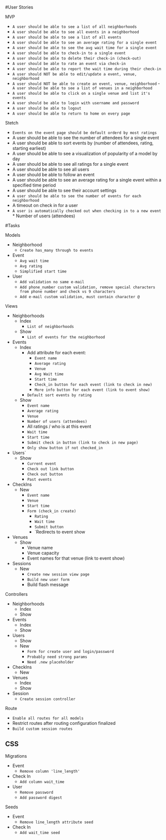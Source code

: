 #User Stories

MVP

- `A user should be able to see a list of all neighborhoods`
- `A user should be able to see all events in a neighborhood`
- `A user should be able to see a list of all events`
- `A user should be able to see an average rating for a single event `
- `A user should be able to see the avg wait time for a single event `
- `A user should be able to check-in to a single event`
- `A user should be able to delete their check-in (check-out)`
- `A user should be able to rate an event via check-in`
- `A user should be able to report the wait time during their check-in`
- `A user should NOT be able to edit/update a event, venue, neighborhood`
- `A user should NOT be able to create an event, venue, neighborhood`
-` A user should be able to see a list of venues in a neighborhood`
- `A user should be able to click on a single venue and list it's events`
- `A user should be able to login with username and password`
- `A user should be able to logout`
- `A user should be able to return to home on every page`

Stetch

- `Events on the event page should be default orderd by most ratings`
- A user should be able to see the number of attendees for a single event
- A user should be able to sort events by (number of attendees, rating, starting earliest)
- A user should be able to see a visualization of popularity of a model by day
- A user should be able to see all ratings for a single event
- A user should be able to see all users
- A user should be able to follow an event 
- A user should be able to see an average rating for a single event within a specified time period 
- A user should be able to see their account settings 
- `A user should be able to see the number of events for each neighborhood`
- A timeout on check in for a user
- `A user is automatically checked out when checking in to a new event`
         * Number of users (attendees)

#Tasks

Models
- Neighborhood 
   * `Create has_many through to events`
- Event
   * `Avg wait time`
   * `Avg rating`
   * `Simplified start time`
- User 
   * `Add validation no same e-mail`
   * `Add phone_number custom validation, remove special characters from phone number and check vs 9 characters`
   * `Add e-mail custom validation, must contain character @`

Views
- Neighborhoods
   - Index
      * `List of neighborhoods`
   - Show
      * `List of events for the neighborhood`
- Events
   - Index 
      * Add attribute for each event:
         * `Event name`
         * `Average rating`
         * `Venue`
         * `Avg Wait time`
         * `Start time`
         * `Check_in button for each event (link to check in new)`
         * `More info button for each event (link to event show)`
      * `Default sort events by rating`
   - Show 
      * `Event name`
      * `Average rating`
      * `Venue`
      * `Number of users (attendees)`
      *  All ratings / who is at this event
      * `Wait time`
      * `Start time`
      * `Submit check in button (link to check in new page)`
      * `Only show button if not checked_in`
- Users`
   - Show 
      * `Current event`
      * `Check out link button`
      * `Check out button`
      * `Past events`
- CheckIns
   - New
      * `Event name`
      * `Venue`
      * `Start time`
      * `Form (check_in create)`
         * `Rating`
         * `Wait time`
         * `Submit button`
         * `Redirects to event show
- Venues
   <!-- - Index
      * Venue name (link to venue show)
      * Venue capacity -->
   - Show 
      * Venue name
      * Venue capacity
      * Event names for that venue (link to event show)
- Sessions
   - New
      * `Create new session view page`
      * `Build new user form`
      * Build flash message

Controllers
- Neighborhoods
   - Index 
   - Show
- Events
   - Index 
   - Show
- Users 
   - Show
   - New
      * `Form for create user and login/password`
      * `Probably need strong params`
      * `Need .new placeholder`
- CheckIns
   - New
- Venues
   - Index 
   - Show
- Session
   * `Create session controller`



Route
* `Enable all routes for all models`
* Restrict routes after routing configuration finalized
* `Build custom session routes`

CSS
- 

Migrations
- Event
   * `Remove column 'line_length'`
- Check In
   * `Add column wait_time`
- User 
   * `Remove password`
   * `Add password digest`

Seeds 
- Event
   * `Remove line_length attribute seed`
- Check In
   * `Add wait_time seed`








